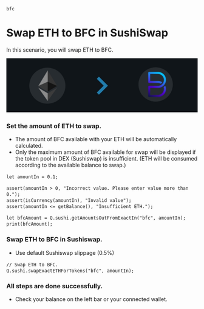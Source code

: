 ```meta-Currency
bfc
```

# Swap ETH to BFC in SushiSwap

In this scenario, you will swap ETH to BFC.

![title](https://raw.githubusercontent.com/bifrost-platform/RunnersScenario/master/imgs/ETHtoBFC.jpg)

### Set the amount of ETH to swap.

- The amount of BFC available with your ETH will be automatically calculated.
- Only the maximum amount of BFC available for swap will be displayed if the token pool in DEX (Sushiswap) is insufficient. (ETH will be consumed according to the available balance to swap.)

```input-Dynamic ETH
let amountIn = 0.1;
```

```input-Verify
assert(amountIn > 0, "Incorrect value. Please enter value more than 0.");
assert(isCurrency(amountIn), "Invalid value");
assert(amountIn <= getBalance(), "Insufficient ETH.");
```

```output-Dynamic BFC
let bfcAmount = Q.sushi.getAmountsOutFromExactIn("bfc", amountIn);
print(bfcAmount);
```

### Swap ETH to BFC in Sushiswap.

- Use default Sushiswap slippage (0.5%)

```taster
// Swap ETH to BFC.
Q.sushi.swapExactETHForTokens("bfc", amountIn);
```

### All steps are done successfully.

- Check your balance on the left bar or your connected wallet.
